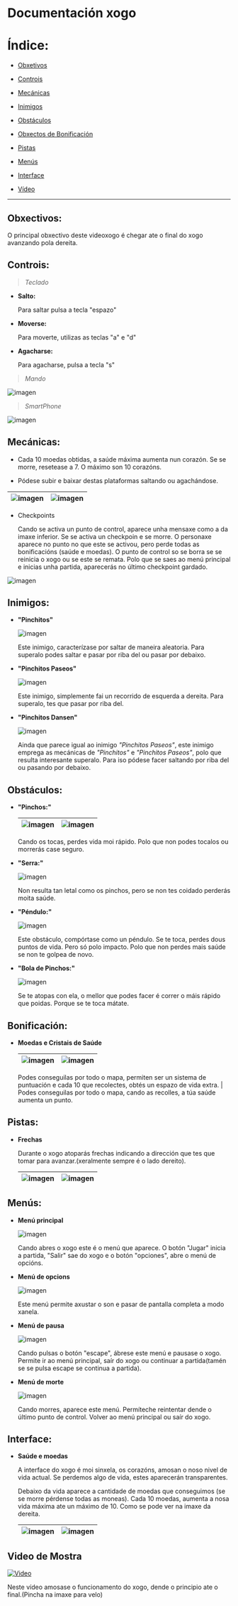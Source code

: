 # Documentación xogo

# Índice:

* [Obxetivos](#obxectivos)
  
* [Controis](#Controis)

* [Mecánicas](#Mecánicas)

* [Inimigos](#Inimigos)

* [Obstáculos](#Obstáculos)

* [Obxectos de Bonificación](#Bonificación)

* [Pistas](#Bonificación)

* [Menús](#Menús)

* [Interface](#Interface)
  
* [Vídeo](https://youtu.be/zevZA0qFvV8)
  
---

## Obxectivos:

O principal obxectivo deste videoxogo é chegar ate o final do xogo avanzando pola dereita.

## Controis:

> *Teclado*

* **Salto:**

    Para saltar pulsa a tecla "espazo"

* **Moverse:**

    Para moverte, utilizas as teclas "a" e "d"

* **Agacharse:**

    Para agacharse, pulsa a tecla "s"

> *Mando*

![imagen](/doc/img/DocXogo/ControlesMando.png)

> *SmartPhone*

![imagen](/doc/img/DocXogo/ControlesMovil.png)

## Mecánicas:

* Cada 10 moedas obtidas, a saúde máxima aumenta nun corazón. Se se morre, resetease a 7. O máximo son 10 corazóns.

* Pódese subir e baixar destas plataformas saltando ou agachándose.

![imagen](/doc/img/DocXogo/Platform_02.png) | ![imagen](/doc/img/DocXogo/Platform_01.png) |
--- | -- |

* Checkpoints 
  
  Cando se activa un punto de control, aparece unha mensaxe como a da imaxe inferior. Se se activa un checkpoin e se morre. O personaxe aparece no punto no que este se activou, pero perde todas as bonificacións (saúde e moedas).
  O punto de control so se borra se se reinicia o xogo ou se este se remata.
  Polo que se saes ao menú principal e inicias unha partida, aparecerás no último checkpoint gardado.

![imagen](/doc/img/DocXogo/CheckPoint.PNG)

## Inimigos:

* **"Pinchitos"**

    ![imagen](/doc/img/DocXogo/Pinchitos.png)

    Este inimigo, caracterízase por saltar de maneira aleatoria. Para superalo podes saltar e pasar por riba del ou pasar por debaixo.

* **"Pinchitos Paseos"**

    ![imagen](/doc/img/DocXogo/Mace.png)

    Este inimigo, simplemente fai un recorrido de esquerda a dereita. Para superalo, tes que pasar por riba del.

* **"Pinchitos Dansen"**

    ![imagen](/doc/img/DocXogo/Mace.png)

    Ainda que parece igual ao inimigo *"Pinchitos Paseos"*, este inimigo emprega as mecánicas de *"Pinchitos"* e *"Pinchitos Paseos"*, polo que resulta interesante superalo. Para iso pódese facer saltando por riba del ou pasando por debaixo.

## Obstáculos:

* **"Pinchos:"**
    
    ![imagen](/doc/img/DocXogo/Pincho.png) |  ![imagen](/doc/img/DocXogo/Spike_01.png) |
    --- | -- |

    Cando os tocas, perdes vida moi rápido. Polo que non podes tocalos ou morrerás case seguro.

* **"Serra:"**

    ![imagen](/doc/img/DocXogo/Saw.png)

    Non resulta tan letal como os pinchos, pero se non tes coidado perderás moita saúde.

* **"Péndulo:"**

    ![imagen](/doc/img/DocXogo/Pendulo.png)

    Este obstáculo, compórtase como un péndulo. Se te toca, perdes dous puntos de vida. Pero só polo impacto. Polo que non perdes mais saúde se non te golpea de novo.

* **"Bola de Pinchos:"**

    ![imagen](/doc/img/DocXogo/Bola.png)

    Se te atopas con ela, o mellor que podes facer é correr o máis rápido que poidas. Porque se te toca mátate.

## Bonificación:

* **Moedas e Cristais de Saúde**

    ![imagen](/doc/img/DocXogo/Moneda.png) | ![imagen](/doc/img/DocXogo/Salud.png) |
    --- | --- |
    
    Podes conseguilas por todo o mapa, permiten ser un sistema de puntuación e cada 10 que recolectes, obtés un espazo de vida extra. | Podes conseguilas por todo o mapa, cando as recolles, a túa saúde aumenta un punto.

## Pistas:

  * **Frechas** 

    Durante o xogo atoparás frechas indicando a dirección que tes que tomar para avanzar.(xeralmente sempre é o lado dereito).

    ![imagen](/doc/img/DocXogo/Flacha2.PNG) | ![imagen](/doc/img/DocXogo/flecha1.PNG) |
    --- | -- |


## Menús:

* **Menú principal**

    ![imagen](/doc/img/DocXogo/MenuPrincipal.PNG)

    Cando abres o xogo este é o menú que aparece. O botón "Jugar" inicia a partida, "Salir"  sae do xogo e o botón "opciones", abre o menú de opcións.

* **Menú de opcions**

    ![imagen](/doc/img/DocXogo/MenuOpciones.PNG)

    Este menú permite axustar o son e pasar de pantalla completa a modo xanela.

* **Menú de pausa**

    ![imagen](/doc/img/DocXogo/MenuPausa.PNG)

    Cando pulsas o botón "escape", ábrese este menú e pausase o xogo. Permite ir ao menú principal, saír do xogo ou continuar a partida(tamén se se pulsa escape se continua a partida).

* **Menú de morte**
  
    ![imagen](/doc/img/DocXogo/MenuMuerto.PNG)

    Cando morres, aparece este menú. Permíteche reintentar dende o último punto de control. Volver ao menú principal ou saír do xogo.

## Interface:

* **Saúde e moedas**

    A interface do xogo é moi sinxela, os corazóns, amosan o noso nivel de vida actual. Se perdemos algo de vida, estes aparecerán transparentes.

    Debaixo da vida aparece a cantidade de moedas que conseguimos (se se morre pérdense todas as moneas). Cada 10 moedas, aumenta a nosa vida máxima ate un máximo de 10. Como se pode ver na imaxe da dereita.

    ![imagen](/doc/img/DocXogo/vidaMenos.PNG) | ![imagen](/doc/img/DocXogo/Vida10C.PNG) |
    --- | -- |

## Video de Mostra

[![Video](/doc/img/GuiaInicio/CaratulaJuego.PNG)](https://youtu.be/zevZA0qFvV8 "Video")

Neste vídeo amosase o funcionamento do xogo, dende o principio ate o final.(Pincha na imaxe para velo)